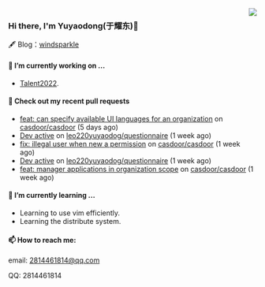 <img align="right" src="https://github-readme-stats.vercel.app/api?username=leo220yuyaodog&show_icons=true&icon_color=805AD5&text_color=718096&bg_color=ffffff&hide_title=true" />

### Hi there, I'm Yuyaodong(于耀东)👋
🖋 Blog：[windsparkle](https://blog.windsparkle.top)
#### 🔭 I’m currently working on ...
- [Talent2022](https://github.com/casbin/Talent2022).

#### 🔨 Check out my recent pull requests

- [feat: can specify available UI languages for an organization](https://github.com/casdoor/casdoor/pull/1306) on [casdoor/casdoor](https://github.com/casdoor/casdoor) (5 days ago)
- [Dev active](https://github.com/leo220yuyaodog/questionnaire/pull/24) on [leo220yuyaodog/questionnaire](https://github.com/leo220yuyaodog/questionnaire) (1 week ago)
- [fix: illegal user when new a permission](https://github.com/casdoor/casdoor/pull/1298) on [casdoor/casdoor](https://github.com/casdoor/casdoor) (1 week ago)
- [Dev active](https://github.com/leo220yuyaodog/questionnaire/pull/23) on [leo220yuyaodog/questionnaire](https://github.com/leo220yuyaodog/questionnaire) (1 week ago)
- [feat: manager applications in organization scope](https://github.com/casdoor/casdoor/pull/1290) on [casdoor/casdoor](https://github.com/casdoor/casdoor) (1 week ago)

#### 🌱 I’m currently learning ...
- Learning to use vim efficiently.
- Learning the distribute system.

#### 📫 How to reach me:
email: 2814461814@qq.com

QQ: 2814461814
